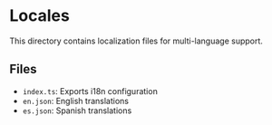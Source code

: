 # Locales

This directory contains localization files for multi-language support.

## Files

- `index.ts`: Exports i18n configuration
- `en.json`: English translations
- `es.json`: Spanish translations